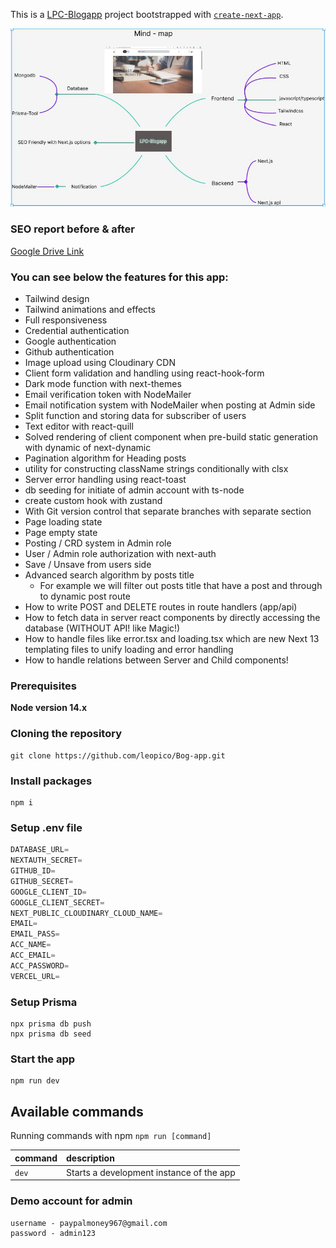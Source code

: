 This is a [LPC-Blogapp](https://leopico-blogapp.vercel.app/) project bootstrapped with [`create-next-app`](https://github.com/vercel/next.js/tree/canary/packages/create-next-app).

![Mind map for LPC-Blogapp](./public/images/mindmap.jpg)

### SEO report before & after

[Google Drive Link](https://drive.google.com/drive/folders/1IupFZAWx7e25E5LKowoSvXycSBTukme8?usp=sharing)

### You can see below the features for this app:

- Tailwind design
- Tailwind animations and effects
- Full responsiveness
- Credential authentication
- Google authentication
- Github authentication
- Image upload using Cloudinary CDN
- Client form validation and handling using react-hook-form
- Dark mode function with next-themes
- Email verification token with NodeMailer
- Email notification system with NodeMailer when posting at Admin side
- Split function and storing data for subscriber of users
- Text editor with react-quill
- Solved rendering of client component when pre-build static generation with dynamic of next-dynamic
- Pagination algorithm for Heading posts
- utility for constructing className strings conditionally with clsx
- Server error handling using react-toast
- db seeding for initiate of admin account with ts-node
- create custom hook with zustand
- With Git version control that separate branches with separate section
- Page loading state
- Page empty state
- Posting / CRD system in Admin role
- User / Admin role authorization with next-auth
- Save / Unsave from users side
- Advanced search algorithm by posts title
  - For example we will filter out posts title that have a post and through to dynamic post route
- How to write POST and DELETE routes in route handlers (app/api)
- How to fetch data in server react components by directly accessing the database (WITHOUT API! like Magic!)
- How to handle files like error.tsx and loading.tsx which are new Next 13 templating files to unify loading and error handling
- How to handle relations between Server and Child components!

### Prerequisites

**Node version 14.x**

### Cloning the repository

```shell
git clone https://github.com/leopico/Bog-app.git
```

### Install packages

```shell
npm i
```

### Setup .env file

```js
DATABASE_URL=
NEXTAUTH_SECRET=
GITHUB_ID=
GITHUB_SECRET=
GOOGLE_CLIENT_ID=
GOOGLE_CLIENT_SECRET=
NEXT_PUBLIC_CLOUDINARY_CLOUD_NAME=
EMAIL=
EMAIL_PASS=
ACC_NAME=
ACC_EMAIL=
ACC_PASSWORD=
VERCEL_URL=
```

### Setup Prisma

```shell
npx prisma db push
npx prisma db seed
```

### Start the app

```shell
npm run dev
```

## Available commands

Running commands with npm `npm run [command]`

| command | description                              |
| :------ | :--------------------------------------- |
| `dev`   | Starts a development instance of the app |

### Demo account for admin

```shell
username - paypalmoney967@gmail.com
password - admin123
```
